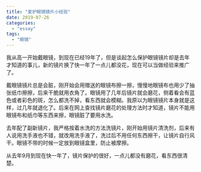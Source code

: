 ```yaml
---
title: "爱护眼镜镜片小经验"
date: 2019-07-26
categories: 
  - "essay"
tags: 
  - "眼镜"
---
```


我从高一开始戴眼镜，到现在已经19年了，但是谈起怎么保护眼镜镜片却是去年才知道的事儿，新的镜片换了快一年了一点儿都没花，现在可以当做经验来推广了。

戴眼镜镜片总是会脏，刚开始会用赠送的眼镜布擦一擦，慢慢地眼镜布也用少了抽张纸巾擦擦，后来干脆就用衣角了。眼镜用了几年后镜片就会磨花，侧着看会有蓝色或者彩色的斑，怎么都洗不掉，看东西就会模糊。我原以为眼镜镜片本身就是这样，过几年就退化了。后来在网上查找镜片磨花的处理方法时才知道，镜片不能用眼镜布和纸巾等东西来擦，眼镜脏了要用水洗。

去年配了副新镜片，我严格按着水洗的方法洗镜片，刚开始用镜片清洗剂，后来有人说用洗手液也不错，就改用洗手液了，洗过后不用任何东西擦干，让镜片自行风干。眼镜不带的时候一定放到眼镜盒里，防止被摩擦。

从去年9月到现在快一年了，镜片保护的很好，一点儿都没有磨花，看东西很清楚。
